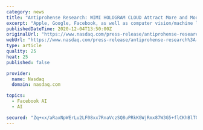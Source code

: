 ```yaml
---
category: news
title: "Antiprohense Research: WIMI HOLOGRAM CLOUD Attract More and More Attention of the Capital"
excerpt: "Apple, Google, Facebook, as well as computer vision/machine learning, are attracting attention and investment from Silicon Valley, China, and around the world. WIMI Hologram Cloud Inc., a leading hologram AR company,"
publishedDateTime: 2020-12-04T13:50:00Z
originalUrl: "https://www.nasdaq.com/press-release/antiprohense-research%3A-wimi-hologram-cloud-attract-more-and-more-attention-of-the"
webUrl: "https://www.nasdaq.com/press-release/antiprohense-research%3A-wimi-hologram-cloud-attract-more-and-more-attention-of-the"
type: article
quality: 25
heat: 25
published: false

provider:
  name: Nasdaq
  domain: nasdaq.com

topics:
  - Facebook AI
  - AI

secured: "Zq+xx/aRaxNpWErLu2LF08xx7RnaVczSQ8uPRkKGWjRmx87W3G5+flCKhBlTQK8poLIrSAEgoL2Tz8DO7Tz4ba1/FTlREpfJtN/h37JOLY+Cbn2bmFSkIs0XotZan3se/STBpzg7bmVYKEbCxXyI1GgcpcM9GqHJeCa1K3lC/3dD4D7obHY+UQ0Vb4qYbiZn2bpg4+prqe/mgd1hrfRmY3zI2XHcAlxB0gqH5ma8PzMCfyzMjTdynt/aFBR4X3SHigyzgjuz68tUDiJn7Gae6EGXnr9FHYB6V1dMLwCFauDh5myfutpqwYyqW41i62vW+VjKM3a9GbH78DZYn31g68p7hDqQJGztFKMxycANOBk=;sIY9OON4/RIUMtGSPk3GVw=="
---
```



